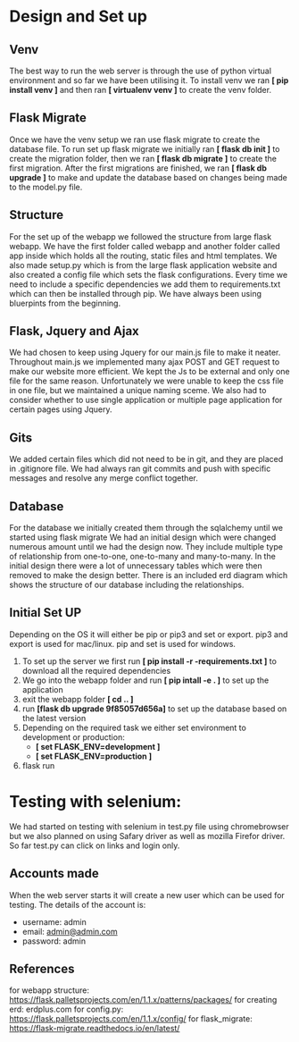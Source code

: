 # Design and Set up

## Venv
The best way to run the web server is through the use of python virtual environment and so
far we have been utilising it. To install venv we ran **[ pip install venv ]** and then ran **[ virtualenv venv ]** to create the venv folder.

## Flask Migrate
Once we have the venv setup we ran use flask migrate to create the database file.
To run set up flask migrate we initially ran **[ flask db init ]** to create the migration folder, then
we ran **[ flask db migrate ]** to create the first migration. After the first migrations are finished, we
ran **[ flask db upgrade ]** to make and update the database based on changes being made to the model.py file.

## Structure
For the set up of the webapp we followed the structure from large flask webapp. We have the first folder
called webapp and another folder called app inside which holds all the routing, static files and html templates.
We also made setup.py which is from the large flask application website and also created a config file which sets the flask configurations.
Every time we need to include a specific dependencies we add them to requirements.txt which can then be installed through pip.
We have always been using bluerpints from the beginning.

## Flask, Jquery and Ajax 
We had chosen to keep using Jquery for our main.js file to make it neater. Throughout main.js we implemented many ajax POST and GET request
to make our website more efficient. We kept the Js to be external and only one file for the same reason. Unfortunately we were unable to keep the css
file in one file, but we maintained a unique naming sceme. We also had to consider whether to use single application or multiple page 
application for certain pages using Jquery.

## Gits
We added certain files which did not need to be in git, and they are placed in .gitignore file.
We had always ran git commits and push with specific messages and resolve any merge conflict together.

## Database
For the database we initially created them through the sqlalchemy until we started using flask migrate
We had an initial design which were changed numerous amount until we had the design now. They include multiple type of relationship
from one-to-one, one-to-many and many-to-many. In the initial design there were a lot of unnecessary tables which were then removed to 
make the design better. There is an included erd diagram which shows the structure of our database including the relationships.

## Initial Set UP
Depending on the OS it will either be pip or pip3 and set or export. 
pip3 and export is used for mac/linux.
pip and set is used for windows.

1. To set up the server we first run **[ pip install -r -requirements.txt ]** to download all the required dependencies
2. We go into the webapp folder and run **[ pip intall -e . ]** to set up the application
3. exit the webapp folder **[ cd .. ]**
4. run **[flask db upgrade 9f85057d656a]** to set up the database based on the latest version
5. Depending on the required task we either set environment to development or production:
    * **[ set FLASK_ENV=development ]**
    * **[ set FLASK_ENV=production ]**
6. flask run

# Testing with selenium:

We had started on testing with selenium in test.py file using chromebrowser but we also planned on using Safary driver as well as mozilla Firefor driver.
So far test.py can click on links and login only.

## Accounts made

When the web server starts it will create a new user which can be used for testing.
The details of the account is:
* username: admin
* email: admin@admin.com
* password: admin

## References
for webapp structure: https://flask.palletsprojects.com/en/1.1.x/patterns/packages/
for creating erd: erdplus.com
for config.py: https://flask.palletsprojects.com/en/1.1.x/config/
for flask_migrate: https://flask-migrate.readthedocs.io/en/latest/

